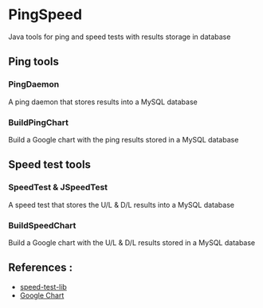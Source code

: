 # PingSpeed
Java tools for ping and speed tests with results storage in database

## Ping tools
### PingDaemon
A ping daemon that stores results into a MySQL database

### BuildPingChart
Build a Google chart with the ping results stored in a MySQL database

## Speed test tools
### SpeedTest & JSpeedTest
A speed test that stores the U/L & D/L results into a MySQL database

### BuildSpeedChart
Build a Google chart with the U/L & D/L results stored in a MySQL database

## References :
* [speed-test-lib](https://github.com/bertrandmartel/speed-test-lib)
* [Google Chart](https://developers.google.com/chart/interactive/docs/gallery/columnchart)
